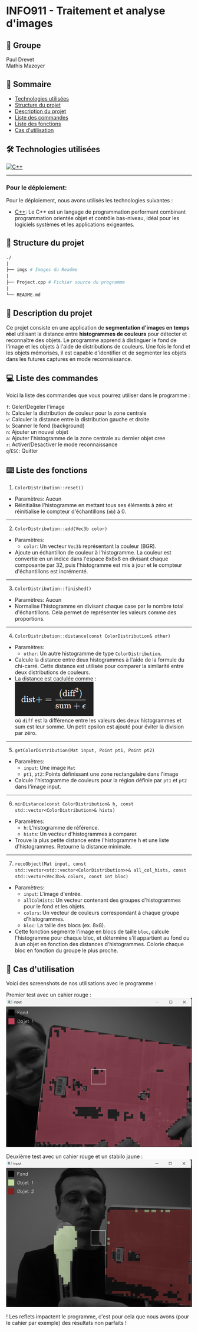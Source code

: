 # INFO911 - Traitement et analyse d'images

## 🤼 Groupe

Paul Drevet<br>
Mathis Mazoyer

## 📖 Sommaire

- [Technologies utilisées](#-technologies-utilisées)
- [Structure du projet](#-structure-du-projet)
- [Description du projet](#-description-du-projet)
- [Liste des commandes](#-liste-des-commandes)
- [Liste des fonctions](#️-liste-des-fonctions)
- [Cas d'utilisation](#-cas-dutilisation)

## 🛠️ Technologies utilisées

[![C++](https://skillicons.dev/icons?i=cpp)]()

------

### Pour le déploiement:

Pour le déploiement, nous avons utilisés les technologies suivantes :

- [C++](https://cplusplus.com): Le C++ est un langage de programmation performant combinant programmation orientée objet et contrôle bas-niveau, idéal pour les logiciels systèmes et les applications exigeantes.

## 🌲 Structure du projet

```sh
./
|
├── imgs # Images du Readme
|
├── Project.cpp # Fichier source du programme
| 
└── README.md 
```

## 📄 Description du projet

Ce projet consiste en une application de **segmentation d'images en temps réel** utilisant la distance entre **histogrammes de couleurs** pour détecter et reconnaître des objets. Le programme apprend à distinguer le fond de l'image et les objets à l'aide de distributions de couleurs. Une fois le fond et les objets mémorisés, il est capable d'identifier et de segmenter les objets dans les futures captures en mode reconnaissance.

## 💻 Liste des commandes

Voici la liste des commandes que vous pourrez utiliser dans le programme :

`f`: Geler/Degeler l'image <br>
`h`: Calculer la distribution de couleur pour la zone centrale <br>
`v`: Calculer la distance entre la distribution gauche et droite <br>
`b`: Scanner le fond (background) <br>
`n`: Ajouter un nouvel objet <br>
`a`: Ajouter l'histogramme de la zone centrale au dernier objet cree <br>
`r`: Activer/Desactiver le mode reconnaissance <br>
`q`/`ESC`: Quitter 

## ⌨️ Liste des fonctions

1. `ColorDistribution::reset()`
- Paramètres: Aucun
- Réinitialise l'histogramme en mettant tous ses éléments à zéro et réinitialise le compteur d'échantillons (`nb`) à 0.

---

2. `ColorDistribution::add(Vec3b color)`
- Paramètres:
    - `color`: Un vecteur `Vec3b` représentant la couleur (BGR).
- Ajoute un échantillon de couleur à l'histogramme. La couleur est convertie en un indice dans l'espace 8x8x8 en divisant chaque composante par 32, puis l'histogramme est mis à jour et le compteur d'échantillons est incrémenté.

---

3. `ColorDistribution::finished()`
- Paramètres: Aucun
- Normalise l'histogramme en divisant chaque case par le nombre total d'échantillons. Cela permet de représenter les valeurs comme des proportions.

---

4. `ColorDistribution::distance(const ColorDistribution& other)`
- Paramètres:
    - `other`: Un autre histogramme de type `ColorDistribution`.
- Calcule la distance entre deux histogrammes à l'aide de la formule du chi-carré. Cette distance est utilisée pour comparer la similarité entre deux distributions de couleurs.
- La distance est caclulée comme : <br>
![Formule distance](/img/distance_formula.png)<br>
où `diff` est la différence entre les valeurs des deux histogrammes et sum est leur somme. Un petit epsilon est ajouté pour éviter la division par zéro.

---

5. `getColorDistribution(Mat input, Point pt1, Point pt2)`
- Paramètres:
    - `input`: Une image `Mat`
    - `pt1`, `pt2`: Points définissant une zone rectangulaire dans l'image
- Calcule l'histogramme de couleurs pour la région définie par `pt1` et `pt2` dans l'image input.

---

6. `minDistance(const ColorDistribution& h, const std::vector<ColorDistribution>& hists)`
- Paramètres:
    - `h`: L'histogramme de référence.
    - `hists`: Un vecteur d'histogrammes à comparer.
- Trouve la plus petite distance entre l'histogramme h et une liste d'histogrammes. Retourne la distance minimale.

---

7. `recoObject(Mat input, const std::vector<std::vector<ColorDistribution>>& all_col_hists, const std::vector<Vec3b>& colors, const int bloc)`
- Paramètres:
    - `input`: L'image d'entrée.
    - `allColHists`: Un vecteur contenant des groupes d'histogrammes pour le fond et les objets.
    - `colors`: Un vecteur de couleurs correspondant à chaque groupe d'histogrammes.
    - `bloc`: La taille des blocs (ex. 8x8).
- Cette fonction segmente l'image en blocs de taille `bloc`, calcule l'histogramme pour chaque bloc, et détermine s'il appartient au fond ou à un objet en fonction des distances d'histogrammes. Colorie chaque bloc en fonction du groupe le plus proche.

## 📸 Cas d'utilisation

Voici des screenshots de nos utilisations avec le programme : 

Premier test avec un cahier rouge : <br>
![Test 1 une couleur](/img/test_1.png)

Deuxième test avec un cahier rouge et un stabilo jaune : <br>
![Test 2 deux couleur](/img/test_2.png)

! Les reflets impactent le programme, c'est pour cela que nous avons (pour le cahier par exemple) des résultats non parfaits !